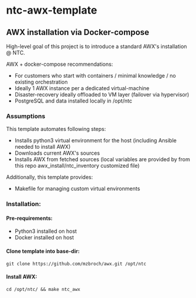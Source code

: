# ntc-awx-template

## AWX installation via Docker-compose

High-level goal of this project is to introduce a standard AWX's installation @ NTC.

AWX + docker-compose recommendations:
- For customers who start with containers / minimal knowledge / no existing orchestration
- Ideally 1 AWX instance per a dedicated virtual-machine
- Disaster-recovery ideally offloaded to VM layer (failover via hypervisor)
- PostgreSQL and data installed locally in /opt/ntc

### Assumptions
This template automates following steps:
- Installs python3 virtual environment for the host (including Ansible needed to install AWX)
- Downloads current AWX's sources
- Installs AWX from fetched sources (local variables are provided by from this repo awx_install/ntc_inventory customized file)

Additionally, this template provides:
- Makefile for managing custom virtual environments

### Installation:

#### Pre-requirements:
- Python3 installed on host
- Docker installed on host

#### Clone template into base-dir:
```git clone https://github.com/mzbroch/awx.git /opt/ntc```

#### Install AWX:
```cd /opt/ntc/ && make ntc_awx```
